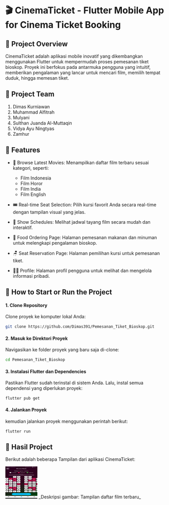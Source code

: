 # 🎬 CinemaTicket - Flutter Mobile App for Cinema Ticket Booking

## 📝 **Project Overview**
CinemaTicket adalah aplikasi mobile inovatif yang dikembangkan menggunakan Flutter untuk mempermudah proses pemesanan tiket bioskop. Proyek ini berfokus pada antarmuka pengguna yang intuitif, memberikan pengalaman yang lancar untuk mencari film, memilih tempat duduk, hingga memesan tiket.

## 👥 **Project Team**
1. Dimas Kurniawan
2. Muhammad Alfitrah
3. Mulyani
4. Sulthan Juanda Al-Muttaqin
5. Vidya Ayu Ningtyas
6. Zamhur
   
## 🚀 **Features**
- 🎥 Browse Latest Movies: Menampilkan daftar film terbaru sesuai kategori, seperti:
  - Film Indonesia
  - Film Horor
  - Film India
  - Film English
    
- 🎟️ Real-time Seat Selection: Pilih kursi favorit Anda secara real-time dengan tampilan visual yang jelas.
- 📅 Show Schedules: Melihat jadwal tayang film secara mudah dan interaktif.
- 🍔 Food Ordering Page: Halaman pemesanan makanan dan minuman untuk melengkapi pengalaman bioskop.
- 🪑 Seat Reservation Page: Halaman pemilihan kursi untuk pemesanan tiket.
- 🧑‍💼 Profile: Halaman profil pengguna untuk melihat dan mengelola informasi pribadi.
  
## 🔧 **How to Start or Run the Project**

#### 1. Clone Repository
Clone proyek ke komputer lokal Anda:
```bash
git clone https://github.com/Dimas391/Pemesanan_Tiket_Bioskop.git
```
      
#### 2. Masuk ke Direktori Proyek
Navigasikan ke folder proyek yang baru saja di-clone:
```bash
cd Pemesanan_Tiket_Bioskop
```      
   
#### 3. Instalasi Flutter dan Dependencies
Pastikan Flutter sudah terinstal di sistem Anda.
Lalu, instal semua dependensi yang diperlukan proyek:
```bah
flutter pub get
```      

#### 4. Jalankan Proyek
kemudian jalankan proyek menggunakan perintah berikut:
```bah
flutter run
```

## 📸 **Hasil Project**
Berikut adalah beberapa Tampilan dari aplikasi CinemaTicket:

<img src="image/1.jpg" alt="Screenshot 1" width="100" height="100" />
_Deskripsi gambar: Tampilan daftar film terbaru_

   





